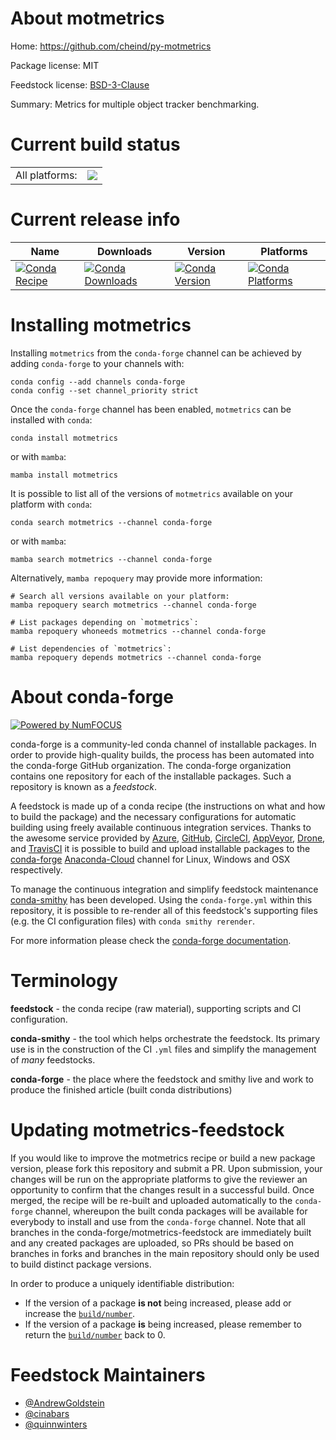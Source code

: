 About motmetrics
================

Home: https://github.com/cheind/py-motmetrics

Package license: MIT

Feedstock license: [BSD-3-Clause](https://github.com/conda-forge/motmetrics-feedstock/blob/main/LICENSE.txt)

Summary: Metrics for multiple object tracker benchmarking.

Current build status
====================


<table><tr><td>All platforms:</td>
    <td>
      <a href="https://dev.azure.com/conda-forge/feedstock-builds/_build/latest?definitionId=10513&branchName=main">
        <img src="https://dev.azure.com/conda-forge/feedstock-builds/_apis/build/status/motmetrics-feedstock?branchName=main">
      </a>
    </td>
  </tr>
</table>

Current release info
====================

| Name | Downloads | Version | Platforms |
| --- | --- | --- | --- |
| [![Conda Recipe](https://img.shields.io/badge/recipe-motmetrics-green.svg)](https://anaconda.org/conda-forge/motmetrics) | [![Conda Downloads](https://img.shields.io/conda/dn/conda-forge/motmetrics.svg)](https://anaconda.org/conda-forge/motmetrics) | [![Conda Version](https://img.shields.io/conda/vn/conda-forge/motmetrics.svg)](https://anaconda.org/conda-forge/motmetrics) | [![Conda Platforms](https://img.shields.io/conda/pn/conda-forge/motmetrics.svg)](https://anaconda.org/conda-forge/motmetrics) |

Installing motmetrics
=====================

Installing `motmetrics` from the `conda-forge` channel can be achieved by adding `conda-forge` to your channels with:

```
conda config --add channels conda-forge
conda config --set channel_priority strict
```

Once the `conda-forge` channel has been enabled, `motmetrics` can be installed with `conda`:

```
conda install motmetrics
```

or with `mamba`:

```
mamba install motmetrics
```

It is possible to list all of the versions of `motmetrics` available on your platform with `conda`:

```
conda search motmetrics --channel conda-forge
```

or with `mamba`:

```
mamba search motmetrics --channel conda-forge
```

Alternatively, `mamba repoquery` may provide more information:

```
# Search all versions available on your platform:
mamba repoquery search motmetrics --channel conda-forge

# List packages depending on `motmetrics`:
mamba repoquery whoneeds motmetrics --channel conda-forge

# List dependencies of `motmetrics`:
mamba repoquery depends motmetrics --channel conda-forge
```


About conda-forge
=================

[![Powered by
NumFOCUS](https://img.shields.io/badge/powered%20by-NumFOCUS-orange.svg?style=flat&colorA=E1523D&colorB=007D8A)](https://numfocus.org)

conda-forge is a community-led conda channel of installable packages.
In order to provide high-quality builds, the process has been automated into the
conda-forge GitHub organization. The conda-forge organization contains one repository
for each of the installable packages. Such a repository is known as a *feedstock*.

A feedstock is made up of a conda recipe (the instructions on what and how to build
the package) and the necessary configurations for automatic building using freely
available continuous integration services. Thanks to the awesome service provided by
[Azure](https://azure.microsoft.com/en-us/services/devops/), [GitHub](https://github.com/),
[CircleCI](https://circleci.com/), [AppVeyor](https://www.appveyor.com/),
[Drone](https://cloud.drone.io/welcome), and [TravisCI](https://travis-ci.com/)
it is possible to build and upload installable packages to the
[conda-forge](https://anaconda.org/conda-forge) [Anaconda-Cloud](https://anaconda.org/)
channel for Linux, Windows and OSX respectively.

To manage the continuous integration and simplify feedstock maintenance
[conda-smithy](https://github.com/conda-forge/conda-smithy) has been developed.
Using the ``conda-forge.yml`` within this repository, it is possible to re-render all of
this feedstock's supporting files (e.g. the CI configuration files) with ``conda smithy rerender``.

For more information please check the [conda-forge documentation](https://conda-forge.org/docs/).

Terminology
===========

**feedstock** - the conda recipe (raw material), supporting scripts and CI configuration.

**conda-smithy** - the tool which helps orchestrate the feedstock.
                   Its primary use is in the construction of the CI ``.yml`` files
                   and simplify the management of *many* feedstocks.

**conda-forge** - the place where the feedstock and smithy live and work to
                  produce the finished article (built conda distributions)


Updating motmetrics-feedstock
=============================

If you would like to improve the motmetrics recipe or build a new
package version, please fork this repository and submit a PR. Upon submission,
your changes will be run on the appropriate platforms to give the reviewer an
opportunity to confirm that the changes result in a successful build. Once
merged, the recipe will be re-built and uploaded automatically to the
`conda-forge` channel, whereupon the built conda packages will be available for
everybody to install and use from the `conda-forge` channel.
Note that all branches in the conda-forge/motmetrics-feedstock are
immediately built and any created packages are uploaded, so PRs should be based
on branches in forks and branches in the main repository should only be used to
build distinct package versions.

In order to produce a uniquely identifiable distribution:
 * If the version of a package **is not** being increased, please add or increase
   the [``build/number``](https://docs.conda.io/projects/conda-build/en/latest/resources/define-metadata.html#build-number-and-string).
 * If the version of a package **is** being increased, please remember to return
   the [``build/number``](https://docs.conda.io/projects/conda-build/en/latest/resources/define-metadata.html#build-number-and-string)
   back to 0.

Feedstock Maintainers
=====================

* [@AndrewGoldstein](https://github.com/AndrewGoldstein/)
* [@cinabars](https://github.com/cinabars/)
* [@quinnwinters](https://github.com/quinnwinters/)


